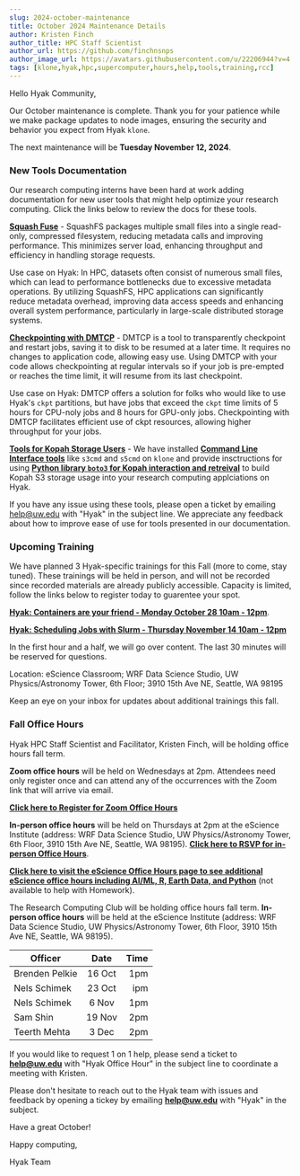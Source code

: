 ```yaml
---
slug: 2024-october-maintenance
title: October 2024 Maintenance Details
author: Kristen Finch
author_title: HPC Staff Scientist
author_url: https://github.com/finchnsnps
author_image_url: https://avatars.githubusercontent.com/u/22206944?v=4
tags: [klone,hyak,hpc,supercomputer,hours,help,tools,training,rcc]
---
```


Hello Hyak Community,

Our October maintenance is complete. Thank you for your patience while we make package updates to node images, ensuring the security and behavior you expect from Hyak `klone`.

The next maintenance will be **Tuesday November 12, 2024**. 

### New Tools Documentation

Our research computing interns have been hard at work adding documentation for new user tools that might help optimize your research computing. Click the links below to review the docs for these tools. 

[**Squash Fuse**](https://hyak.uw.edu/docs/tools/squashfs) - SquashFS packages multiple small files into a single read-only, compressed filesystem, reducing metadata calls and improving performance. This minimizes server load, enhancing throughput and efficiency in handling storage requests.

Use case on Hyak:
In HPC, datasets often consist of numerous small files, which can lead to performance bottlenecks due to excessive metadata operations. By utilizing SquashFS, HPC applications can significantly reduce metadata overhead, improving data access speeds and enhancing overall system performance, particularly in large-scale distributed storage systems.

[**Checkpointing with DMTCP**](https://hyak.uw.edu/docs/tools/dmtcp) - DMTCP is a tool to transparently checkpoint and restart jobs, saving it to disk to be resumed at a later time. It requires no changes to application code, allowing easy use. Using DMTCP with your code allows checkpointing at regular intervals so if your job is pre-empted or reaches the time limit, it will resume from its last checkpoint.  

Use case on Hyak:
DMTCP offers a solution for folks who would like to use Hyak's `ckpt` partitions, but have jobs that exceed the `ckpt` time limits of 5 hours for CPU-noly jobs and 8 hours for GPU-only jobs. Checkpointing with DMTCP facilitates efficient use of ckpt resources, allowing higher throughput for your jobs. 

[**Tools for Kopah Storage Users**](https://hyak.uw.edu/docs/storage/kopah) - We have installed [**Command Line Interface tools**](https://hyak.uw.edu/docs/storage/cli) like `s3cmd` and `s5cmd` on `klone` and provide insctructions for using [**Python library `boto3` for Kopah interaction and retreival**](https://hyak.uw.edu/docs/storage/boto3) to build Kopah S3 storage usage into your research computing applciations on Hyak. 

If you have any issue using these tools, please open a ticket by emailing help@uw.edu with "Hyak" in the subject line. We appreciate any feedback about how to improve ease of use for tools presented in our documentation.

### Upcoming Training

We have planned 3 Hyak-specific trainings for this Fall (more to come, stay tuned). These trainings will be held in person, and will not be recorded since recorded materials are already publicly accessible. Capacity is limited, follow the links below to register today to guarentee your spot. 

[**Hyak: Containers are your friend - Monday October 28 10am - 12pm**](https://form.jotform.com/finchkn/hyak-containers-are-your-friend). 

[**Hyak: Scheduling Jobs with Slurm - Thursday November 14 10am - 12pm**](https://form.jotform.com/finchkn/hyak-scheduling-jobs-with-slurm) 

In the first hour and a half, we will go over content. The last 30 minutes will be reserved for questions.  

Location: eScience Classroom; WRF Data Science Studio, UW Physics/Astronomy Tower, 6th Floor; 3910 15th Ave NE, Seattle, WA 98195

Keep an eye on your inbox for updates about additional trainings this fall. 

### Fall Office Hours

Hyak HPC Staff Scientist and Facilitator, Kristen Finch, will be holding office hours fall term. 

**Zoom office hours** will be held on Wednesdays at 2pm. Attendees need only register once and can attend any of the occurrences with the Zoom link that will arrive via email.

[**Click here to Register for Zoom Office Hours**](https://washington.zoom.us/meeting/register/tJMpce6vrz8sEtR5miKvhsQiXANt6lBORFTu)

**In-person office hours** will be held on Thursdays at 2pm at the eScience Institute (address: WRF Data Science Studio, UW Physics/Astronomy Tower, 6th Floor, 3910 15th Ave NE, Seattle, WA 98195). 
[**Click here to RSVP for in-person Office Hours**](https://docs.google.com/spreadsheets/d/e/2PACX-1vTHNxjZuAIPACn6DxOL_QzKFx9CjE7036SrOhn382JnJ74v62QtJNHUQEMSg6GEd0HomFQXu8WvWP79/pubhtml).

[**Click here to visit the eScience Office Hours page to see additional eScience office hours including AI/ML, R, Earth Data, and Python**](https://escience.washington.edu/using-data-science/office-hours#office-hour-schedule) (not available to help with Homework).
 
The Research Computing Club will be holding office hours fall term. **In-person office hours** will be held at the eScience Institute (address: WRF Data Science Studio, UW Physics/Astronomy Tower, 6th Floor, 3910 15th Ave NE, Seattle, WA 98195).

| Officer        |      Date      |   Time|
| ------------- | :-----------: | -----: |
| Brenden Pelkie |   16 Oct    |  1pm |
| Nels Schimek |   23 Oct    |    ipm |
| Nels Schimek |   6 Nov    |    1pm |
| Sam Shin      | 19 Nov | 2pm |
| Teerth Mehta      | 3 Dec | 2pm |

If you would like to request 1 on 1 help, please send a ticket to **help@uw.edu** with "Hyak Office Hour" in the subject line to coordinate a meeting with Kristen.

Please don't hesitate to reach out to the Hyak team with issues and feedback by opening a tickey by emailing **help@uw.edu** with "Hyak" in the subject. 

Have a great October! 

Happy computing, 

Hyak Team
